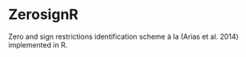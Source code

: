 # ZerosignR

Zero and sign restrictions identification scheme à la (Arias et al. 2014) implemented in R.
